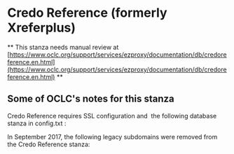 # Credo Reference (formerly Xreferplus)
** This stanza needs manual review at [https://www.oclc.org/support/services/ezproxy/documentation/db/credoreference.en.html](https://www.oclc.org/support/services/ezproxy/documentation/db/credoreference.en.html) **

## Some of OCLC's notes for this stanza

Credo Reference requires SSL configuration and  the following database stanza in config.txt :

In September 2017, the following legacy subdomains were removed from the Credo Reference stanza:
